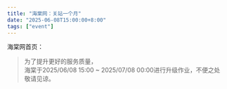 ```yaml
---
title: "海棠网：关站一个月" 
date: "2025-06-08T15:00:00+8:00"
tags: ["event"] 
---
```


海棠网首页：

> 为了提升更好的服务质量，  
> 海棠于2025/06/08 15:00 ~ 2025/07/08 00:00进行升级作业，不便之处敬请见谅。
